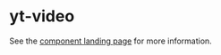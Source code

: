 yt-video
===============

See the [component landing page](http://polymer.github.io/yt-video) for more information.